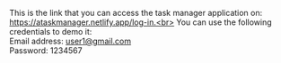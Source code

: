 This is the link that you can access the task manager application on: https://ataskmanager.netlify.app/log-in.<br>
You can use the following credentials to demo it:<br>
Email address: user1@gmail.com<br>
Password: 1234567<br>
